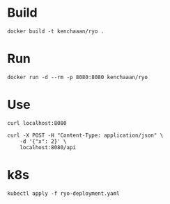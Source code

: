 

# Build

```
docker build -t kenchaaan/ryo .
```

# Run

```
docker run -d --rm -p 8080:8080 kenchaaan/ryo
```

# Use

```
curl localhost:8080

curl -X POST -H "Content-Type: application/json" \
    -d '{"x": 2}' \
    localhost:8080/api
```

# k8s

```
kubectl apply -f ryo-deployment.yaml
```